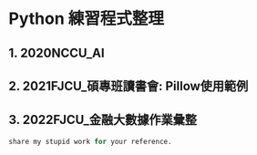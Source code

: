 # Python 練習程式整理

## 1. 2020NCCU_AI
## 2. 2021FJCU_碩專班讀書會: Pillow使用範例
## 3. 2022FJCU_金融大數據作業彙整

```python
share my stupid work for your reference.
```
